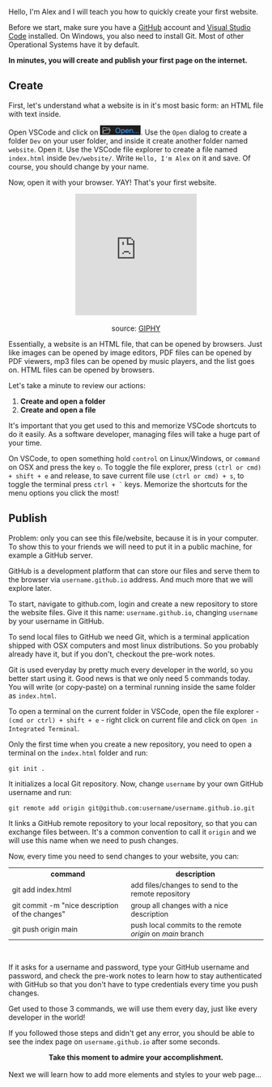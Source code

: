 Hello, I'm Alex and I will teach you how to quickly create your first website.

Before we start, make sure you have a [GitHub](github.com) account and [Visual Studio Code](https://code.visualstudio.com) installed. On Windows, you also need to install Git. Most of other Operational Systems have it by default.

**In minutes, you will create and publish your first page on the internet.**

## Create
First, let's understand what a website is in it's most basic form: an HTML file with text inside.

Open VSCode and click on <img src="open.png" alt="Open..." width="80"/>. Use the `Open` dialog to create a folder `Dev` on your user folder, and inside it create another folder named `website`. Open it. Use the VSCode file explorer to create a file named `index.html` inside `Dev/website/`. Write `Hello, I'm Alex` on it and save. Of course, you should change by your name.

Now, open it with your browser. YAY! That's your first website.

<center><iframe src="https://giphy.com/embed/75ZaxapnyMp2w" width="240" height="240" frameBorder="0" class="giphy-embed" allowFullScreen></iframe><p>source: <a href="https://giphy.com/gifs/75ZaxapnyMp2w">GIPHY</a></p></center>

Essentially, a website is an HTML file, that can be opened by browsers. Just like images can be opened by image editors, PDF files can be opened by PDF viewers, mp3 files can be opened by music players, and the list goes on. HTML files can be opened by browsers.

Let's take a minute to review our actions:

1. **Create and open a folder**
2. **Create and open a file**

It's important that you get used to this and memorize VSCode shortcuts to do it easily. As a software developer, managing files will take a huge part of your time.

On VSCode, to open something hold `control` on Linux/Windows, or `command` on OSX and press the key `o`. To toggle the file explorer, press `(ctrl or cmd) + shift + e` and release, to save current file use `(ctrl or cmd) + s`, to toggle the terminal press `` ctrl + ` `` keys. Memorize the shortcuts for the menu options you click the most!

## Publish
Problem: only you can see this file/website, because it is in your computer. To show this to your friends we will need to put it in a public machine, for example a GitHub server.

GitHub is a development platform that can store our files and serve them to the browser via `username.github.io` address. And much more that we will explore later.

To start, navigate to github.com, login and create a new repository to store the website files. Give it this name: `username.github.io`, changing `username` by your username in GitHub.

To send local files to GitHub we need Git, which is a terminal application shipped with OSX computers and most linux distributions. So you probably already have it, but if you don't, checkout the pre-work notes.

Git is used everyday by pretty much every developer in the world, so you better start using it. Good news is that we only need 5 commands today. You will write (or copy-paste) on a terminal running inside the same folder as `index.html`.

To open a terminal on the current folder in VSCode, open the file explorer - `(cmd or ctrl) + shift + e` - right click on current file and click on `Open in Integrated Terminal`.

Only the first time when you create a new repository, you need to open a terminal on the `index.html` folder and run:

```
git init .
```

It initializes a local Git repository. Now, change `username` by your own GitHub username and run:

```
git remote add origin git@github.com:username/username.github.io.git
```
It links a GitHub remote repository to your local repository, so that you can exchange files between. It's a common convention to call it `origin` and we will use this name when we need to push changes.

Now, every time you need to send changes to your website, you can:
<table>
    <tr>
        <th>command</th>
        <th>description</th>
    </tr>
    <tr>
        <td>git add index.html</td>
        <td>add files/changes to send to the remote repository</td>
    </tr>
    <tr>
        <td>git commit -m "nice description of the changes"</td>
        <td>group all changes with a nice description</td>
    </tr>
    <tr>
        <td>git push origin main</td>
        <td>push local commits to the remote <em>origin</em> on <em>main</em> branch</td>
    </tr>
</table>

<br>

If it asks for a username and password, type your GitHub username and password, and check the pre-work notes to learn how to stay authenticated with GitHub so that you don't have to type credentials every time you push changes.

Get used to those 3 commands, we will use them every day, just like every developer in the world!

If you followed those steps and didn't get any error, you should be able to see the index page on `username.github.io` after some seconds.

<center><strong>Take this moment to admire your accomplishment.</strong></center>

<br>
Next we will learn how to add more elements and styles to your web page...